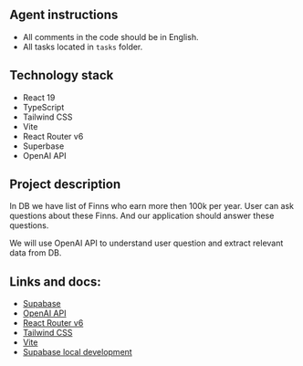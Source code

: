 ## Agent instructions

- All comments in the code should be in English.
- All tasks located in `tasks` folder.

## Technology stack

- React 19
- TypeScript
- Tailwind CSS
- Vite
- React Router v6
- Superbase
- OpenAI API

## Project description

In DB we have list of Finns who earn more then 100k per year.
User can ask questions about these Finns. And our application should answer these questions.

We will use OpenAI API to understand user question and extract relevant data from DB.

## Links and docs:

- [Supabase](https://supabase.com/docs)
- [OpenAI API](https://platform.openai.com/docs/api-reference)
- [React Router v6](https://reactrouter.com/en/main)
- [Tailwind CSS](https://tailwindcss.com/docs)
- [Vite](https://vitejs.dev/guide/)
- [Supabase local development](https://supabase.com/docs/guides/local-development)
